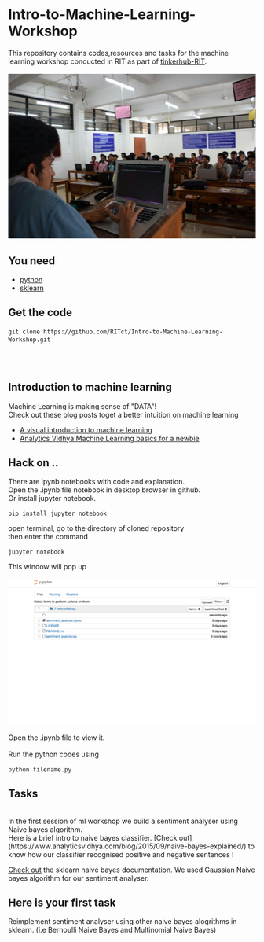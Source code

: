 # Intro-to-Machine-Learning-Workshop
This repository contains codes,resources and tasks for the machine learning workshop conducted in RIT as part of [tinkerhub-RIT](https://www.facebook.com/TinkerHubRIT/?ref=bookmarks).
</br></br>
![ml workshop](mlworkshop.jpg?raw=true "mlworkshop")
## You need
* [python](https://www.python.org)
* [sklearn](http://scikit-learn.org/stable/)
## Get the code

```
git clone https://github.com/RITct/Intro-to-Machine-Learning-Workshop.git
```
</br></br>
## Introduction to machine learning
Machine Learning is making sense of "DATA"!
</br>
Check out these blog posts toget a better intuition on machine learning
* [A visual introduction to machine learning](http://www.r2d3.us/visual-intro-to-machine-learning-part-1/)
* [Analytics Vidhya:Machine Learning basics for a newbie](https://www.analyticsvidhya.com/blog/2015/06/machine-learning-basics/)

## Hack on ..

There are ipynb notebooks with code and explanation. </br> Open the .ipynb file notebook in desktop browser in github.</br>
Or install jupyter notebook.
```
pip install jupyter notebook
```
open terminal, go to the directory of cloned repository</br> 
then enter the command 
```
jupyter notebook
``` 
This window will pop up
</br></br>
![jupyter notebook](jupyter.png?raw=true "jupyter notebook")
</br></br>
Open the .ipynb file to view it.
</br></br>
Run the python codes using

```
python filename.py
``` 

## Tasks
</br>
In the first session of ml workshop we build a sentiment analyser using Naive bayes algorithm.
</br>
Here is a brief intro to naive bayes classifier.
[Check out](https://www.analyticsvidhya.com/blog/2015/09/naive-bayes-explained/) to know how our classifier recognised positive and negative sentences !
</br>

[Check out](http://scikit-learn.org/stable/modules/naive_bayes.html) the sklearn naive bayes documentation. We used Gaussian Naive bayes algorithm for our sentiment analyser.


## Here is your first task


Reimplement sentiment analyser using other naive bayes alogrithms in sklearn. (i.e  Bernoulli Naive Bayes and Multinomial Naive Bayes)
 
